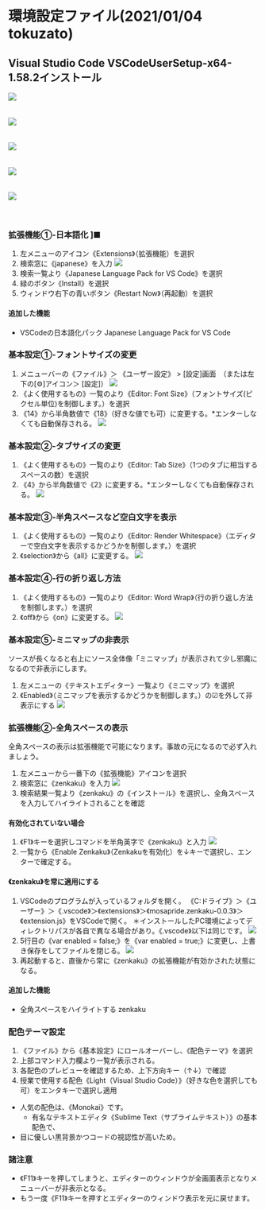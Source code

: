 # 環境設定ファイル(2021/01/04 tokuzato)

## Visual Studio Code VSCodeUserSetup-x64-1.58.2インストール

![](images/vs001.png)
<br><br><br>
![](images/vs002.png)
<br><br><br>
![](images/vs003.png)
<br><br><br>
![](images/vs004.png)
<br><br><br>
![](images/vs005.png)
<br><br><br>

### 拡張機能①-日本語化 ]■
  1. 左メニューのアイコン《Extensions》（拡張機能）を選択
  2. 検索窓に《japanese》を入力
![](images/vs006.png)
  3. 検索一覧より《Japanese Language Pack for VS Code》を選択
  4. 緑のボタン《Install》を選択
  5. ウィンドウ右下の青いボタン《Restart Now》（再起動）を選択
#### 追加した機能
- VSCodeの日本語化パック Japanese Language Pack for VS Code

### 基本設定①-フォントサイズの変更
  1. メニューバーの《ファイル》＞ 《ユーザー設定》 > [設定]画面　（または左下の[⚙]アイコン＞ [設定]）
![](images/vs007.png)
  2. 《よく使用するもの》一覧のより《Editor: Font Size》（フォントサイズ(ピクセル単位)を制御します。）を選択
  3. 《14》から半角数値で《18》（好きな値でも可）に変更する。*エンターしなくても自動保存される。
![](images/vs008.png)

### 基本設定②-タブサイズの変更
  1. 《よく使用するもの》一覧のより《Editor: Tab Size》（1つのタブに相当するスペースの数）を選択
  2. 《4》から半角数値で《2》に変更する。*エンターしなくても自動保存される。
![](images/vs008.png)

### 基本設定③-半角スペースなど空白文字を表示
  1. 《よく使用するもの》一覧のより《Editor: Render Whitespace》（エディターで空白文字を表示するかどうかを制御します。）を選択
  1. 《selection》から《all》に変更する。
![](images/vs008.png)

### 基本設定④-行の折り返し方法
  1. 《よく使用するもの》一覧のより《Editor: Word Wrap》（行の折り返し方法を制御します。）を選択
  2. 《off》から《on》に変更する。
![](images/vs009.png)

### 基本設定⑤-ミニマップの非表示
ソースが長くなると右上にソース全体像「ミニマップ」が表示されて少し邪魔になるので非表示にします。
  1. 左メニューの《テキストエディター》一覧より《ミニマップ》を選択
  2. 《Enabled》（ミニマップを表示するかどうかを制御します。）の☑を外して非表示にする
![](images/vs010.png)

### 拡張機能②-全角スペースの表示
全角スペースの表示は拡張機能で可能になります。事故の元になるので必ず入れましょう。
  1. 左メニューから一番下の《拡張機能》アイコンを選択
  2. 検索窓に《zenkaku》を入力
![](images/vs011.png)
  3. 検索結果一覧より《zenkaku》の《インストール》を選択し、全角スペースを入力してハイライトされることを確認

#### 有効化されていない場合
  1. 《F1》キーを選択しコマンドを半角英字で《zenkaku》と入力
![](images/vs012.png)
  2. 一覧から《Enable Zenkaku》（Zenkakuを有効化）を↓キーで選択し、エンターで確定する。

#### 《zenkaku》を常に適用にする
  1. VSCodeのプログラムが入っているフォルダを開く。
《C:ドライブ》＞《ユーザー》＞《.vscode》＞《extensions》＞《mosapride.zenkaku-0.0.3》＞《extension.js》をVSCodeで開く。
＊インストールしたPC環境によってディレクトリパスが各自で異なる場合があり。《.vscode》以下は同じです。
![](images/vs013.png)
  2.  5行目の《var enabled = false;》を《var enabled = true;》に変更し、上書き保存をしてファイルを閉じる。
![](images/vs014.png)
  3. 再起動すると、直後から常に《zenkaku》の拡張機能が有効かされた状態になる。

#### 追加した機能
- 全角スペースをハイライトする zenkaku

### 配色テーマ設定
1. 《ファイル》から《基本設定》にロールオーバーし、《配色テーマ》を選択
2. 上部コマンド入力欄より一覧が表示される。
3. 各配色のプレビューを確認するため、上下方向キー（↑↓）で確認
4. 授業で使用する配色《Light（Visual Studio Code）》（好きな色を選択しても可）をエンタキーで選択し適用

- 人気の配色は、《Monokai》です。
  - 有名なテキストエディタ《Sublime Text（サブライムテキスト）》の基本配色で、
- 目に優しい黒背景かつコードの視認性が高いため。

### 諸注意
- 《F11》キーを押してしまうと、エディターのウィンドウが全画面表示となりメニューバーが非表示となる。
- もう一度《F11》キーを押すとエディターのウィンドウ表示を元に戻せます。
